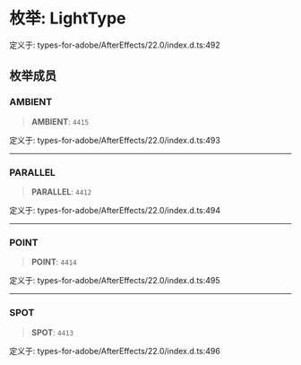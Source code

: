 # 枚举: LightType

定义于: types-for-adobe/AfterEffects/22.0/index.d.ts:492

## 枚举成员

### AMBIENT

> **AMBIENT**: `4415`

定义于: types-for-adobe/AfterEffects/22.0/index.d.ts:493

***

### PARALLEL

> **PARALLEL**: `4412`

定义于: types-for-adobe/AfterEffects/22.0/index.d.ts:494

***

### POINT

> **POINT**: `4414`

定义于: types-for-adobe/AfterEffects/22.0/index.d.ts:495

***

### SPOT

> **SPOT**: `4413`

定义于: types-for-adobe/AfterEffects/22.0/index.d.ts:496
